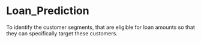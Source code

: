 # Loan_Prediction
To identify the customer segments, that are eligible for loan amounts so that they can specifically target these customers.
